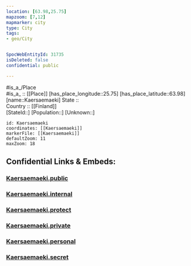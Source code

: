 ```yaml
---
location: [63.98,25.75] 
mapzoom: [7,12] 
mapmarker: city 
type: City
tags:
- geo/City


SpocWebEntityId: 31735
isDeleted: false
confidential: public

---
```

#is_a_/Place  
#is_a_ :: [[Place]] 
[has_place_longitude::25.75] 
[has_place_latitude::63.98] 
[name::Kaersaemaeki] 
State ::  
Country :: [[Finland]]  
[StateId::] 
[Population::] 
[Unknown::] 


```leaflet
id: Kaersaemaeki
coordinates: [[Kaersaemaeki]] 
markerFile: [[Kaersaemaeki]] 
defaultZoom: 11 
maxZoom: 18
```


## Confidential Links & Embeds: 

### [Kaersaemaeki.public](/_public/\Earth\Continent\Europe\Europe~North\Finland\Provinces~Finland\Oulu\counties~Oulu\Ostrobothnia~North\CityKaersaemaeki.public.md) 

### [Kaersaemaeki.internal](/_internal/\Earth\Continent\Europe\Europe~North\Finland\Provinces~Finland\Oulu\counties~Oulu\Ostrobothnia~North\CityKaersaemaeki.internal.md) 

### [Kaersaemaeki.protect](/_protect/\Earth\Continent\Europe\Europe~North\Finland\Provinces~Finland\Oulu\counties~Oulu\Ostrobothnia~North\CityKaersaemaeki.protect.md) 

### [Kaersaemaeki.private](/_private/\Earth\Continent\Europe\Europe~North\Finland\Provinces~Finland\Oulu\counties~Oulu\Ostrobothnia~North\CityKaersaemaeki.private.md) 

### [Kaersaemaeki.personal](/_personal/\Earth\Continent\Europe\Europe~North\Finland\Provinces~Finland\Oulu\counties~Oulu\Ostrobothnia~North\CityKaersaemaeki.personal.md) 

### [Kaersaemaeki.secret](/_secret/\Earth\Continent\Europe\Europe~North\Finland\Provinces~Finland\Oulu\counties~Oulu\Ostrobothnia~North\CityKaersaemaeki.secret.md)

